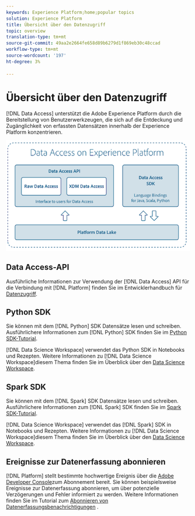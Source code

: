 ```yaml
---
keywords: Experience Platform;home;popular topics
solution: Experience Platform
title: Übersicht über den Datenzugriff
topic: overview
translation-type: tm+mt
source-git-commit: 49aa2e2664fe658d89b6279d1f869eb30c48ccad
workflow-type: tm+mt
source-wordcount: '197'
ht-degree: 3%

---
```



# Übersicht über den Datenzugriff

[!DNL Data Access] unterstützt die Adobe Experience Platform durch die Bereitstellung von Benutzerwerkzeugen, die sich auf die Entdeckung und Zugänglichkeit von erfassten Datensätzen innerhalb der Experience Platform konzentrieren.

![Datenzugriff auf Experience Platform](images/Data_Access_Experience_Platform.png)

## Data Access-API

Ausführliche Informationen zur Verwendung der [!DNL Data Access] API für die Verbindung mit [!DNL Platform] finden Sie im Entwicklerhandbuch für [Datenzugriff](api.md).

## Python SDK

Sie können mit dem [!DNL Python] SDK Datensätze lesen und schreiben. Ausführlichere Informationen zum [!DNL Python] SDK finden Sie im [Python SDK-Tutorial](./tutorials/python-sdk.md).

[!DNL Data Science Workspace] verwendet das Python SDK in Notebooks und Rezepten. Weitere Informationen zu [!DNL Data Science Workspace]diesem Thema finden Sie im Überblick über den [Data Science Workspace](../data-science-workspace/home.md).

## Spark SDK

Sie können mit dem [!DNL Spark] SDK Datensätze lesen und schreiben. Ausführlichere Informationen zum [!DNL Spark] SDK finden Sie im [Spark SDK-Tutorial](./tutorials/spark-sdk.md).

[!DNL Data Science Workspace] verwendet das [!DNL Spark] SDK in Notebooks und Rezepten. Weitere Informationen zu [!DNL Data Science Workspace]diesem Thema finden Sie im Überblick über den [Data Science Workspace](../data-science-workspace/home.md).

## Ereignisse zur Datenerfassung abonnieren

[!DNL Platform] stellt bestimmte hochwertige Ereignis über die [Adobe Developer Console](https://www.adobe.com/go/devs_console_ui)zum Abonnement bereit. Sie können beispielsweise Ereignisse zur Datenerfassung abonnieren, um über potenzielle Verzögerungen und Fehler informiert zu werden. Weitere Informationen finden Sie im Tutorial zum [Abonnieren von Datenerfassungsbenachrichtigungen](../ingestion/quality/subscribe-events.md) .
